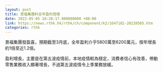 ```yaml
---
layout: post
title: 景福集團料全年盈利倍增
date: 2022-05-05 18:28:17.000000000 +08:00
link: https://news.rthk.hk/rthk/ch/component/k2/1647182-20220505.htm
categories: rthk
---
```


景福集團發盈喜，預期截至3月底，全年盈利介乎5800萬至6200萬元，按年增長約1倍至近1.2倍。

盈利增長，主要是在第五波疫情前，本地疫情較為穩定，消費者信心有改善，帶動零售業務收入顯著增長，不過第五波疫情令上季業務放緩。
